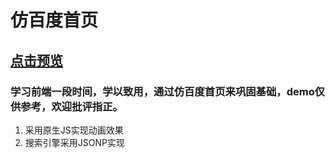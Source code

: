 # 仿百度首页 

## [点击预览](https://cultbiscuit.github.io/mybaidu/)

### 学习前端一段时间，学以致用，通过仿百度首页来巩固基础，demo仅供参考，欢迎批评指正。
1. 采用原生JS实现动画效果
2. 搜索引擎采用JSONP实现
	
